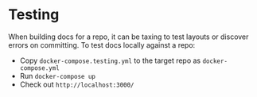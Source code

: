 Testing
=======

When building docs for a repo, it can be taxing to test layouts or discover errors on committing.  To test docs locally
against a repo:
 * Copy `docker-compose.testing.yml` to the target repo as `docker-compose.yml`
 * Run `docker-compose up`
 * Check out `http://localhost:3000/`